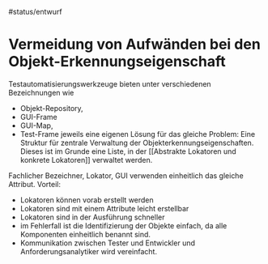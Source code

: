 #status/entwurf

# Vermeidung von Aufwänden bei den Objekt-Erkennungseigenschaft

Testautomatisierungswerkzeuge bieten unter verschiedenen Bezeichnungen wie 
* Objekt-Repository, 
* GUI-Frame
* GUI-Map, 
* Test-Frame
jeweils eine eigenen Lösung für das gleiche Problem: Eine Struktur für zentrale Verwaltung der Objekterkennungseigenschaften. Dieses ist im Grunde eine Liste, in der [[Abstrakte Lokatoren und konkrete Lokatoren]] verwaltet werden. 

Fachlicher Bezeichner,  Lokator, GUI verwenden einheitlich das gleiche Attribut.
Vorteil:
* Lokatoren können vorab erstellt werden
* Lokatoren sind mit einem Attribute leicht erstellbar
* Lokatoren sind in der Ausführung schneller
* im Fehlerfall ist die Identifizierung der Objekte einfach, da alle Komponenten einheitlich benannt sind.
* Kommunikation zwischen Tester und Entwickler und Anforderungsanalytiker wird vereinfacht.